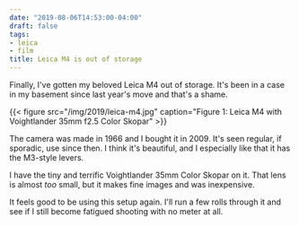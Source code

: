 ```yaml
---
date: "2019-08-06T14:53:00-04:00"
draft: false
tags:
- leica
- film
title: Leica M4 is out of storage
---
```


Finally, I've gotten my beloved Leica M4 out of storage. It's been in
a case in my basement since last year's move and that's a shame.

{{< figure src="/img/2019/leica-m4.jpg" caption="Figure 1: Leica M4 with Voightlander 35mm f2.5 Color Skopar" >}}

The camera was made in 1966 and I bought it in 2009. It's seen regular, if sporadic, use since
then. I think it's beautiful, and I especially like that it has the M3-style
levers.

I have the tiny and terrific Voightlander 35mm Color Skopar on it. That lens is almost _too_ small, but it makes fine images and was inexpensive.

It feels good to be using this setup again. I'll run a few rolls through it and see if I still become fatigued shooting with no meter at all.
